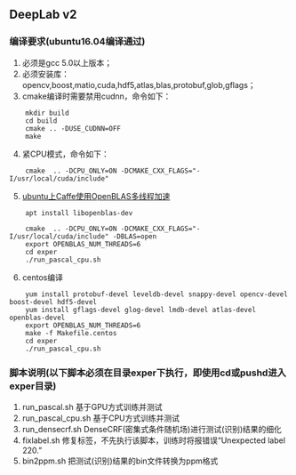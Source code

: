 ## DeepLab v2

### 编译要求(ubuntu16.04编译通过)
  1. 必须是gcc 5.0以上版本；
  2. 必须安装库：opencv,boost,matio,cuda,hdf5,atlas,blas,protobuf,glob,gflags；
  3. cmake编译时需要禁用cudnn，命令如下：
```
    mkdir build
    cd build
    cmake .. -DUSE_CUDNN=OFF
    make
```
  4. 紧CPU模式，命令如下：
```
    cmake  .. -DCPU_ONLY=ON -DCMAKE_CXX_FLAGS="-I/usr/local/cuda/include"
```
  5. [ubuntu上Caffe使用OpenBLAS多线程加速](http://blog.csdn.net/u013983674/article/details/71479849)
```
    apt install libopenblas-dev
    
    cmake  .. -DCPU_ONLY=ON -DCMAKE_CXX_FLAGS="-I/usr/local/cuda/include" -DBLAS=open
    export OPENBLAS_NUM_THREADS=6
    cd exper
    ./run_pascal_cpu.sh
```
  6. centos编译
```
    yum install protobuf-devel leveldb-devel snappy-devel opencv-devel boost-devel hdf5-devel
    yum install gflags-devel glog-devel lmdb-devel atlas-devel openblas-devel
    export OPENBLAS_NUM_THREADS=6
    make -f Makefile.centos
    cd exper
    ./run_pascal_cpu.sh
```

### 脚本说明(以下脚本必须在目录exper下执行，即使用cd或pushd进入exper目录)
  1. run_pascal.sh 基于GPU方式训练并测试
  2. run_pascal_cpu.sh 基于CPU方式训练并测试
  3. run_densecrf.sh DenseCRF(密集式条件随机场)进行测试(识别)结果的细化
  4. fixlabel.sh 修复标签，不先执行该脚本，训练时将报错误“Unexpected label 220.”
  5. bin2ppm.sh 把测试(识别)结果的bin文件转换为ppm格式

